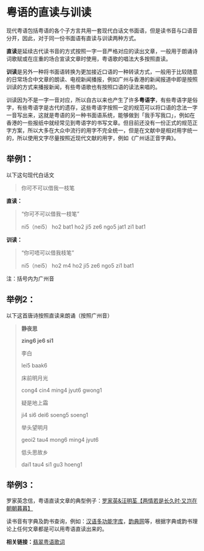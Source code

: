 # 粤语的直读与训读

现代粤语包括粤语的各个子方言共用一套现代白话文书面语，但是读书音与口语音分开，因此，对于同一份书面语有直读与训读两种方式。

**直读**是延续古代读书音的方式按照一字一音严格对应的读出文章，一般用于朗诵诗词歌赋或在庄重的场合宣读文章时使用，粤语歌的唱法大多按照直读。

**训读**是另外一种将书面语转换为更加接近口语的一种转读方式，一般用于比较随意的日常场合中文章的朗读、电视新闻播报，例如广州与香港的新闻报道中即是按照训读的方式来播报新闻，有些粤语歌也有按照口语的读法来唱的。

训读因为不是一字一音对应，所以自古以来也产生了许多**粤语字**，有些粤语字是俗字，有些粤语字是古代的遗存，这些粤语字按照一定的规范可以将口语的念法一字一音写出来，这就是粤语的另一种书面语系统，能够做到「我手写我口」，例如在香港的一些报纸中就经常见到粤语字的书写文章。但目前还没有一份正式的规范正字方案，所以大多在大众中流行的用字不完全统一，但是在文献中是相对用字统一的，所以使用文字尽量按照近现代文献的用字，例如《广州话正音字典》。

## **举例1：**

以下这句现代白话文

> 你可不可以借我一枝笔

**直读：**

> “你可不可以借我一枝笔”
>
> ni5（nei5） ho2 bat1 ho2 ji5 ze6 ngo5 jat1 zi1 bat1

**训读：**

> “你可唔可以借我枝笔”
>
> ni5（nei5） ho2 m4 ho2 ji5 ze6 ngo5 zi1 bat1

注：括号内为广州音

## **举例2：**

以下这首唐诗按照直读来朗诵（按照广州音）

> **静夜思**
>
> **zing6 je6 si1**
>
> 李白
>
> lei5 baak6
>
> 床前明月光
>
> cong4 cin4 ming4 jyut6 gwong1
>
> 疑是地上霜
>
> ji4 si6 dei6 soeng5 soeng1
>
> 举头望明月
>
> geoi2 tau4 mong6 ming4 jyut6
>
> 低头思故乡
>
> dai1 tau4 si1 gu3 hoeng1

## **举例3：**

罗家英念信，粤语直读文章的典型例子：[罗家英&汪明荃【两情若是长久时·又岂在朝朝暮暮】](https://www.bilibili.com/video/av19800643/?from=search&seid=16575135517522102660)

读书音有字典及韵书查询，例如：[汉语多功能字库](http://humanum.arts.cuhk.edu.hk/Lexis/lexi-mf/)，[韵典网](http://ytenx.org/)等，根据字典或韵书理论上任何文章都是可以用粤语直读出来的。



**相关链接：**[翡翠粤语歌词](https://www.feitsui.com/)




